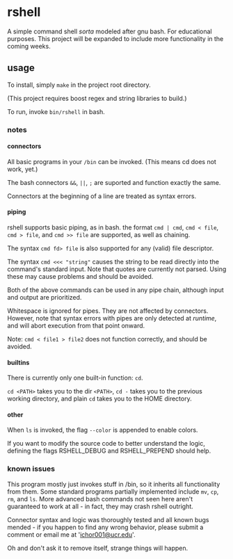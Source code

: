 # rshell

A simple command shell *sorta* modeled after gnu bash.  For educational purposes.
This project will be expanded to include more functionality in the coming weeks.

## usage

To install, simply ```make``` in the project root directory. 

(This project requires boost regex and string libraries to build.)

To run, invoke ```bin/rshell``` in bash.

### notes

#### connectors

All basic programs in your ```/bin``` can be invoked. (This means cd does not work, yet.)

The bash connectors ```&&```, ```||```, ```;``` are suported and function exactly the same.

Connectors at the beginning of a line are treated as syntax errors.

#### piping

rshell supports basic piping, as in bash.  the format ```cmd | cmd```, ```cmd < file```, ```cmd > file```, and ```cmd >> file``` are supported, as well as chaining.

The syntax ```cmd fd> file``` is also supported for any (valid) file descriptor.

The syntax ```cmd <<< "string"``` causes the string to be read directly into the command's standard input.  Note that quotes are currently not parsed.  Using these may cause problems and should be avoided.

Both of the above commands can be used in any pipe chain, although input and output are prioritized.


Whitespace is ignored for pipes. They are not affected by connectors. 
However, note that syntax errors with pipes are only detected at *runtime*, and will abort execution from that point onward.

Note: ```cmd < file1 > file2``` does not function correctly, and should be avoided.

#### builtins
There is currently only one built-in function: ```cd```.

```cd <PATH>``` takes you to the dir ```<PATH>```, ```cd -``` takes you to the previous working directory, and plain ```cd``` takes you to the HOME directory.

#### other

When ```ls``` is invoked, the flag ```--color``` is appended to enable colors.

If you want to modify the source code to better understand the logic, defining the flags RSHELL_DEBUG and RSHELL_PREPEND should help.

### known issues


This program mostly just invokes stuff in /bin, so it inherits all functionality from them.
Some standard programs partially implemented include ```mv```, ```cp```, ```rm```, and ```ls```.
More advanced bash commands not seen here aren't guaranteed to work at all - in fact, they may crash rshell outright.

Connector syntax and logic was thoroughly tested and all known bugs mended - if you happen to find any wrong behavior, please submit a comment or email me at 'ichor001@ucr.edu'.

Oh and don't ask it to remove itself, strange things will happen.
